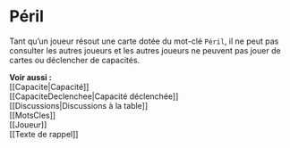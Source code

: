 # Péril
Tant qu’un joueur résout une carte dotée du mot-clé `Péril`, il ne peut pas consulter les autres joueurs et les autres joueurs ne peuvent pas jouer de cartes ou déclencher de capacités. 

**Voir aussi :**  
[[Capacite|Capacité]]  
[[CapaciteDeclenchee|Capacité déclenchée]]  
[[Discussions|Discussions à la table]]  
[[MotsCles]]  
[[Joueur]]  
[[Texte de rappel]]